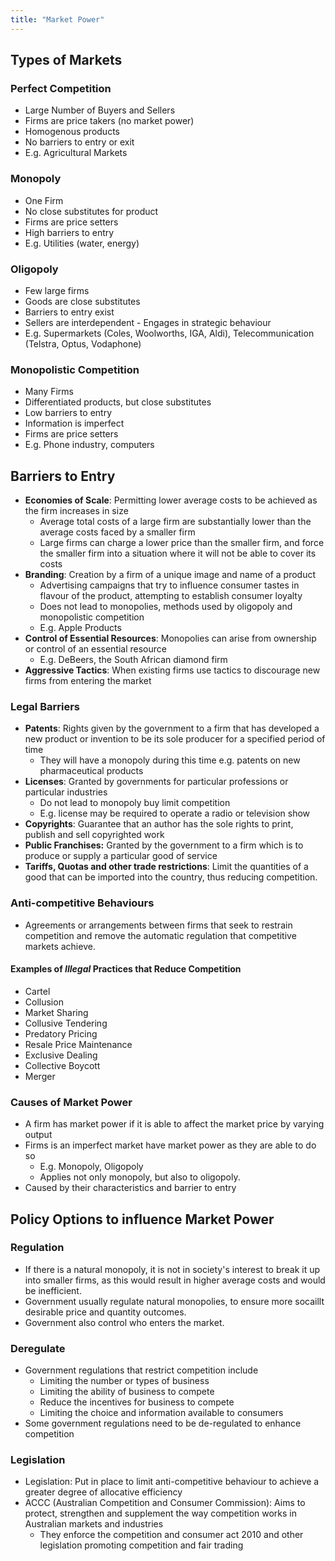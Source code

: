 ```yaml
---
title: "Market Power"
---
```


## Types of Markets

### Perfect Competition
- Large Number of Buyers and Sellers
- Firms are price takers (no market power)
- Homogenous products
- No barriers to entry or exit
- E.g. Agricultural Markets

### Monopoly
- One Firm
- No close substitutes for product
- Firms are price setters
- High barriers to entry
- E.g. Utilities (water, energy)

### Oligopoly
- Few large firms
- Goods are close substitutes
- Barriers to entry exist
- Sellers are interdependent - Engages in strategic behaviour
- E.g. Supermarkets (Coles, Woolworths, IGA, Aldi), Telecommunication (Telstra, Optus, Vodaphone)

### Monopolistic Competition
- Many Firms
- Differentiated products, but close substitutes
- Low barriers to entry
- Information is imperfect
- Firms are price setters
- E.g. Phone industry, computers



## Barriers to Entry
- **Economies of Scale**: Permitting lower average costs to be achieved as the firm increases in size
	- Average total costs of a large firm are substantially lower than the average costs faced by a smaller firm
	- Large firms can charge a lower price than the smaller firm, and force the smaller firm into a situation where it will not be able to cover its costs
- **Branding**: Creation by a firm of a unique image and name of a product
	- Advertising campaigns that try to influence consumer tastes in flavour of the product, attempting to establish consumer loyalty
	- Does not lead to monopolies, methods used by oligopoly and monopolistic competition
	- E.g. Apple Products
- **Control of Essential Resources**: Monopolies can arise from ownership or control of an essential resource
	- E.g. DeBeers, the South African diamond firm
- **Aggressive Tactics**: When existing firms use tactics to discourage new firms from entering the market

### Legal Barriers
- **Patents**: Rights given by the government to a firm that has developed a new product or invention to be its sole producer for a specified period of time
	- They will have a monopoly during this time e.g. patents on new pharmaceutical products
- **Licenses**: Granted by governments for particular professions or particular industries
	- Do not lead to monopoly buy limit competition
	- E.g. license may be required to operate a radio or television show
- **Copyrights**: Guarantee that an author has the sole rights to print, publish and sell copyrighted work
- **Public Franchises:** Granted by the government to a firm which is to produce or supply a particular good of service
- **Tariffs, Quotas and other trade restrictions**: Limit the quantities of a good that can be imported into the country, thus reducing competition.

### Anti-competitive Behaviours
- Agreements or arrangements between firms that seek to restrain competition and remove the automatic regulation that competitive markets achieve.

#### Examples of *Illegal* Practices that Reduce Competition
- Cartel
- Collusion
- Market Sharing
- Collusive Tendering
- Predatory Pricing
- Resale Price Maintenance
- Exclusive Dealing
- Collective Boycott
- Merger

### Causes of Market Power
- A firm has market power if it is able to affect the market price by varying output
- Firms is an imperfect market have market power as they are able to do so
	- E.g. Monopoly, Oligopoly
	- Applies not only monopoly, but also to oligopoly.
- Caused by their characteristics and barrier to entry



## Policy Options to influence Market Power

### Regulation
- If there is a natural monopoly, it is not in society's interest to break it up into smaller firms, as this would result in higher average costs and would be inefficient.
- Government usually regulate natural monopolies, to ensure more socaillt desirable price and quantity outcomes.
- Government also control who enters the market.

### Deregulate
- Government regulations that restrict competition include
	- Limiting the number or types of business
	- Limiting the ability of business to compete
	- Reduce the incentives for business to compete
	- Limiting the choice and information available to consumers
- Some government regulations need to be de-regulated to enhance competition

### Legislation
- Legislation: Put in place to limit anti-competitive behaviour to achieve a greater degree of allocative efficiency
- ACCC (Australian Competition and Consumer Commission): Aims to protect, strengthen and supplement the way competition works in Australian markets and industries
	- They enforce the competition and consumer act 2010 and other legislation promoting competition and fair trading